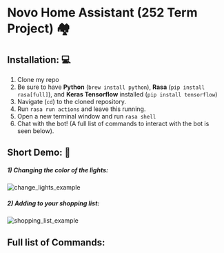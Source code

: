 # Novo Home Assistant (252 Term Project) :houses:

## Installation: :computer:
1. Clone my repo
2. Be sure to have **Python** (`brew install python`), **Rasa** (`pip install rasa[full]`), and **Keras Tensorflow** installed (`pip install tensorflow`)
3. Navigate (`cd`) to the cloned repository.
4. Run `rasa run actions` and leave this running.
5. Open a new terminal window and run `rasa shell`
6. Chat with the bot! (A full list of commands to interact with the bot is seen below).



## Short Demo: :link:
##### 1) Changing the color of the lights:


![change_lights_example](https://github.com/r1cummings/252TermProject-NovoHomeAssistant/blob/main/references/change_lights_example.gif)

##### 2) Adding to your shopping list:

![shopping_list_example](https://github.com/r1cummings/252TermProject-NovoHomeAssistant/blob/main/references/shopping_list_example.gif)

## Full list of Commands:
